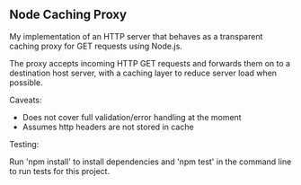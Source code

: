 ## Node Caching Proxy

My implementation of an HTTP server that behaves as a transparent caching proxy for GET requests using Node.js. 

The proxy accepts incoming HTTP GET requests and forwards them on to a destination host server, with a caching layer to reduce server load when possible.

Caveats: 
- Does not cover full validation/error handling at the moment
- Assumes http headers are not stored in cache

Testing:

Run 'npm install' to install dependencies and 'npm test' in the command line to run tests for this project.
